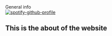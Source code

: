 <div id="about" class="content-wrapper">
    <div class="wrapper grid-wrapper">
        <div id="gridcol1">
            <div id="maininfo">General info</div>
            <div class="spotifyplayer">
                <a href="https://github.com/kittinan/spotify-github-profile">
                    <img src="https://spotify-github-profile.vercel.app/api/view?uid=rr6dpm9sb1r6419kubm7jbw4s&cover_image=true&theme=novatorem&bar_color=53b14f&bar_color_cover=true"
                        alt="spotify-github-profile">
                </a>
            </div>
        </div>
        <div id="gridcol2">
            <div>
                <h2>This is the about of the website</h2>
            </div>
            <div style="height: 100%;">
            </div>
            <div style="height: 50%;">
            </div>
        </div>
        <div id="gridcol3">
            <div style="height: 40%;">
            </div>
            <div style="height: 100%;">
            </div>
            <div style="height: 10%;">
                <a href="https://app.netlify.com/sites/plueres/deploys">
                    <img src="https://api.netlify.com/api/v1/badges/ff94a9c7-9b63-409d-849f-d7b5bed016d7/deploy-status"
                        alt="Netlify Status">
                </a>
            </div>
        </div>
        <div id="gridcol4">
            <div style="height: 55%;">
            </div>
            <div style="height: 10%;">
            </div>
            <div style="height: 100%;">
            </div>
        </div>
    </div>
</div>